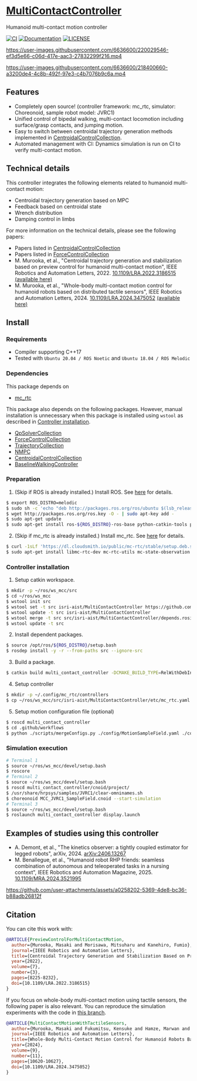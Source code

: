 # [MultiContactController](https://github.com/isri-aist/MultiContactController)
Humanoid multi-contact motion controller

[![CI](https://github.com/isri-aist/MultiContactController/actions/workflows/ci.yaml/badge.svg)](https://github.com/isri-aist/MultiContactController/actions/workflows/ci.yaml)
[![Documentation](https://img.shields.io/badge/doxygen-online-brightgreen?logo=read-the-docs&style=flat)](https://isri-aist.github.io/MultiContactController/)
[![LICENSE](https://img.shields.io/github/license/isri-aist/MultiContactController)](https://github.com/isri-aist/MultiContactController/blob/master/LICENSE)

https://user-images.githubusercontent.com/6636600/220029546-ef3d5e66-c06d-417e-aac3-27832299f216.mp4

https://user-images.githubusercontent.com/6636600/218400660-a3200de4-4c8b-492f-97e3-c4b7076b9c6a.mp4

## Features
- Completely open source! (controller framework: mc_rtc, simulator: Choreonoid, sample robot model: JVRC1)
- Unified control of bipedal walking, multi-contact locomotion including surface/grasp contacts, and jumping motion.
- Easy to switch between centroidal trajectory generation methods implemented in [CentroidalControlCollection](https://github.com/isri-aist/CentroidalControlCollection).
- Automated management with CI: Dynamics simulation is run on CI to verify multi-contact motion.

## Technical details
This controller integrates the following elements related to humanoid multi-contact motion:
- Centroidal trajectory generation based on MPC
- Feedback based on centroidal state
- Wrench distribution
- Damping control in limbs

For more information on the technical details, please see the following papers:
- Papers listed in [CentroidalControlCollection](https://github.com/isri-aist/CentroidalControlCollection)
- Papers listed in [ForceControlCollection](https://github.com/isri-aist/ForceControlCollection)
- M. Murooka, et al., "Centroidal trajectory generation and stabilization based on preview control for humanoid multi-contact motion", IEEE Robotics and Automation Letters, 2022. [10.1109/LRA.2022.3186515](https://doi.org/10.1109/LRA.2022.3186515) [(available here)](https://hal.science/hal-03720407)
- M. Murooka, et al., "Whole-body multi-contact motion control for humanoid robots based on distributed tactile sensors", IEEE Robotics and Automation Letters, 2024. [10.1109/LRA.2024.3475052](https://doi.org/10.1109/LRA.2024.3475052) [(available here)](https://hal.science/hal-04729434v1)


## Install

### Requirements
- Compiler supporting C++17
- Tested with `Ubuntu 20.04 / ROS Noetic` and `Ubuntu 18.04 / ROS Melodic`

### Dependencies
This package depends on
- [mc_rtc](https://jrl-umi3218.github.io/mc_rtc)

This package also depends on the following packages. However, manual installation is unnecessary when this package is installed using `wstool` as described in [Controller installation](#controller-installation).
- [QpSolverCollection](https://github.com/isri-aist/QpSolverCollection)
- [ForceControlCollection](https://github.com/isri-aist/ForceControlCollection)
- [TrajectoryCollection](https://github.com/isri-aist/TrajectoryCollection)
- [NMPC](https://github.com/isri-aist/NMPC)
- [CentroidalControlCollection](https://github.com/isri-aist/CentroidalControlCollection)
- [BaselineWalkingController](https://github.com/isri-aist/BaselineWalkingController)

### Preparation
1. (Skip if ROS is already installed.) Install ROS. See [here](http://wiki.ros.org/ROS/Installation) for details.
```bash
$ export ROS_DISTRO=melodic
$ sudo sh -c 'echo "deb http://packages.ros.org/ros/ubuntu $(lsb_release -sc) main" > /etc/apt/sources.list.d/ros-latest.list'
$ wget http://packages.ros.org/ros.key -O - | sudo apt-key add -
$ sudo apt-get update
$ sudo apt-get install ros-${ROS_DISTRO}-ros-base python-catkin-tools python-rosdep
```

2. (Skip if mc_rtc is already installed.) Install mc_rtc. See [here](https://jrl-umi3218.github.io/mc_rtc/tutorials/introduction/installation-guide.html) for details.
```bash
$ curl -1sLf 'https://dl.cloudsmith.io/public/mc-rtc/stable/setup.deb.sh' | sudo -E bash
$ sudo apt-get install libmc-rtc-dev mc-rtc-utils mc-state-observation jvrc-choreonoid libcnoid-dev ros-${ROS_DISTRO}-mc-rtc-plugin ros-${ROS_DISTRO}-mc-rtc-rviz-panel libeigen-qld-dev
```

### Controller installation
1. Setup catkin workspace.
```bash
$ mkdir -p ~/ros/ws_mcc/src
$ cd ~/ros/ws_mcc
$ wstool init src
$ wstool set -t src isri-aist/MultiContactController https://github.com/isri-aist/MultiContactController --git -y
$ wstool update -t src isri-aist/MultiContactController
$ wstool merge -t src src/isri-aist/MultiContactController/depends.rosinstall
$ wstool update -t src
```

2. Install dependent packages.
```bash
$ source /opt/ros/${ROS_DISTRO}/setup.bash
$ rosdep install -y -r --from-paths src --ignore-src
```

3. Build a package.
```bash
$ catkin build multi_contact_controller -DCMAKE_BUILD_TYPE=RelWithDebInfo -DENABLE_QLD=ON --catkin-make-args all tests
```

4. Setup controller
```bash
$ mkdir -p ~/.config/mc_rtc/controllers
$ cp ~/ros/ws_mcc/src/isri-aist/MultiContactController/etc/mc_rtc.yaml ~/.config/mc_rtc/mc_rtc.yaml
```

5. Setup motion configuration file (optional)
```bash
$ roscd multi_contact_controller
$ cd .github/workflows
$ python ./scripts/mergeConfigs.py ./config/MotionSampleField.yaml ./config/DDP.yaml > ~/.config/mc_rtc/controllers/MultiContactController.yaml
```

### Simulation execution
```bash
# Terminal 1
$ source ~/ros/ws_mcc/devel/setup.bash
$ roscore
# Terminal 2
$ source ~/ros/ws_mcc/devel/setup.bash
$ roscd multi_contact_controller/cnoid/project/
$ /usr/share/hrpsys/samples/JVRC1/clear-omninames.sh
$ choreonoid MCC_JVRC1_SampleField.cnoid --start-simulation
# Terminal 3
$ source ~/ros/ws_mcc/devel/setup.bash
$ roslaunch multi_contact_controller display.launch
```

## Examples of studies using this controller
- A. Demont, et al., "The kinetics observer: a tightly coupled estimator for legged robots", arXiv, 2024. [arXiv:2406.13267](https://arxiv.org/abs/2406.13267)
- M. Benallegue, et al., "Humanoid robot RHP friends: seamless combination of autonomous and teleoperated tasks in a nursing context", IEEE Robotics and Automation Magazine, 2025. [10.1109/MRA.2024.3521995](https://ieeexplore.ieee.org/document/10852168)

https://github.com/user-attachments/assets/a0258202-5369-4de8-bc36-b88adb26812f

## Citation
You can cite this work with:
```bib
@ARTICLE{PreviewControlForMultiContactMotion,
  author={Murooka, Masaki and Morisawa, Mitsuharu and Kanehiro, Fumio},
  journal={IEEE Robotics and Automation Letters}, 
  title={Centroidal Trajectory Generation and Stabilization Based on Preview Control for Humanoid Multi-Contact Motion}, 
  year={2022},
  volume={7},
  number={3},
  pages={8225-8232},
  doi={10.1109/LRA.2022.3186515}
}
```

If you focus on whole-body multi-contact motion using tactile sensors, the following paper is also relevant. You can reproduce the simulation experiments with the code in [this branch](https://github.com/mmurooka/MultiContactController/tree/RAL2024).
```bib
@ARTICLE{MultiContactMotionWithTactileSensors,
  author={Murooka, Masaki and Fukumitsu, Kensuke and Hamze, Marwan and Morisawa, Mitsuharu and Kaminaga, Hiroshi and Kanehiro, Fumio and Yoshida, Eiichi},
  journal={IEEE Robotics and Automation Letters}, 
  title={Whole-Body Multi-Contact Motion Control for Humanoid Robots Based on Distributed Tactile Sensors}, 
  year={2024},
  volume={9},
  number={11},
  pages={10620-10627},
  doi={10.1109/LRA.2024.3475052}
}
```
